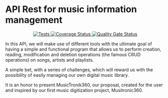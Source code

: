# API Rest for music information management

<p align='center'>
    <a href='https://github.com/marcocabrerahdez/API-Rest/actions/workflows/test.js.yml'>
      <img alt='Tests' src='https://github.com/marcocabrerahdez/API-Rest/actions/workflows/test.js.yml/badge.svg'/>
    </a>
  <a href='https://coveralls.io/github/marcocabrerahdez/API-Rest?branch=main'>
    <img alt='Coverage Status' src='https://coveralls.io/repos/github/marcocabrerahdez/API-Rest/badge.svg?branch=main'/>
  </a>

  <a href='https://sonarcloud.io/summary/new_code?id=marcocabrerahdez_API-Rest'>
    <img alt='Quality Gate Status' src='https://sonarcloud.io/api/project_badges/measure?project=marcocabrerahdez_API-Rest&metric=alert_status'/>
  </a>
</p>

In this API, we will make use of different tools with the ultimate goal of having a simple and functional program that allows us to perform creation, reading, modification and deletion operations (the famous CRUD operations) on songs, artists and playlists.

A simple bet, with a series of challenges, which will reward us with the possibility of easily managing our own digital music library.

It is an honor to present MusicTronik360, our proposal, created for the user and inspired by our first music digitization project, Musitronic360.
